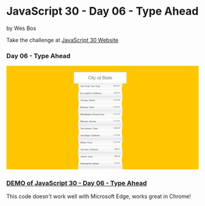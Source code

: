 # JavaScript 30  - Day 06 - Type Ahead

by Wes Bos

Take the challenge at [JavaScript 30 Website](http://www.javascript30.com)


### Day 06 - Type Ahead

![Day 06 - Type Ahead](https://github.com/DKMitt/javascript30/blob/master/Day-06-Type-Ahead/images/day-6.gif)

### [DEMO of JavaScript 30  - Day 06 - Type Ahead](http://www.dkmitt.com/mycoding/JavaScript30/Day-06-Type-Ahead/)
This code doesn't work well with Microsoft Edge, works great in Chrome!

